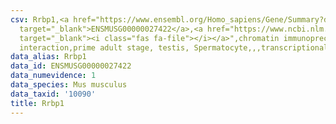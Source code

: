 ```yaml
---
csv: Rrbp1,<a href="https://www.ensembl.org/Homo_sapiens/Gene/Summary?db=core;g=ENSMUSG00000027422"
  target="_blank">ENSMUSG00000027422</a>,<a href="https://www.ncbi.nlm.nih.gov/pubmed/25450459"
  target="_blank"><i class="fas fa-file"></i></a>",chromatin immunoprecipitation assay,direct
  interaction,prime adult stage, testis, Spermatocyte,,,transcriptional regulation,
data_alias: Rrbp1
data_id: ENSMUSG00000027422
data_numevidence: 1
data_species: Mus musculus
data_taxid: '10090'
title: Rrbp1
---
```


